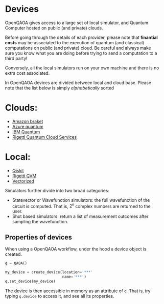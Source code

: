 # Devices

OpenQAOA gives access to a large set of local simulator, and Quantum Computer hosted on public (and private) clouds.

Before going through the details of each provider, please note that  **finantial costs** may be associated to the execution of quantum (and classical) computations on public (and private) cloud. Be careful and always make sure you know what you are doing before trying to send a computation to a third party! 

Conversely, all the local simulators run on your own machine and there is no extra cost associated.


In OpenQAOA devices are divided between local and cloud base. Please note that the list below is simply _alphabetically_ sorted

# Clouds:
* [Amazon braket](amazon-braket.md)
* [Azure quantum](azure-quantum.md)
* [IBM Quantum](ibmq.md)
* [Rigetti Quantum Cloud Services](rigetti-qcs.md)


# Local:
* [Qiskit](qiskit.md)
* [Rigetti QVM](rigetti-qvm.md)
* [Vectorized](entropica-labs-vectorized.md)


Simulators further divide into two broad categories:
- Statevector or Wavefunction simulators: the full wavefunction of the circuit is computed. That is, $2^n$ complex numbers are returned to the user. 
- Shot based simulators: return a list of measurement outcomes after sampling the wavefunction.


## Properties of devices

When using a OpenQAOA workflow, under the hood a device object is created. 

```Python
q = QAOA()

my_device = create_device(location='***' 
                          name='***')
q.set_device(my_device)
```

The device is then accessible in memory as an attribute of `q`. That is, try typing `q.device` to access it, and see all its properties.